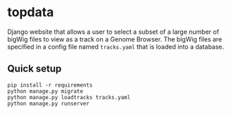# topdata
Django website that allows a user to select a subset of a large number of bigWig files to view as a track on a Genome Browser.
The bigWig files are specified in a config file named `tracks.yaml` that is loaded into a database.

## Quick setup
```
pip install -r requirements
python manage.py migrate
python manage.py loadtracks tracks.yaml
python manage.py runserver
```

